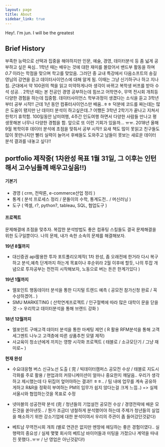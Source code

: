 ```yaml
---
layout: page
title: About
sidebar_link: true
---
```


<p class="message">
 Hey!. I'm jun. I will be the greatest
</p>

## Brief History

부족한 능력으로 선택과 집중을 해야하지만 인문, 예술, 경영, 데이터분석 등 좀 넓게 공부하고 싶은 욕심.. 1학년 때는 배우는 것에 대한 재미를 몰랐어서 밴드부 활동을 하며 *0.7* 이라는 학점을 맞으며 학고를 맞았음. 그러던 중 교내 특강에서 다음소프트의 송길영님의 강연을 듣고 데이터사이언스에 대해 알게 됨. 이때는 그냥 신기하구나 하고 지나침. 군대에서 약 100권의 책을 읽고 미약하게나마 생각이 바뀌고 복학생 버프를 받아 수석 성공. . 2학년 때는 본 전공인 경영 공부하는데 힘쓰고 어학연수, 무역 전시회 개최등 다양한 경험을 하는데 집중함. 데이터사이언스 학부과정이 생겼다는 소식을 듣고 3학년부터 공부 시작!! 근데 1년 동안 컴퓨터사이언스만 배움..ㅎㅎ 덕분에 코드를 짜는데는 많은 도움이 됐지만 난 데이터 분석이 하고싶은데..? 어쨌든 3학년 2학기가 끝나고 지쳐서 한학기 휴학함. 100일동안 남미여행, 4주간 인도여행 하면서 다양한 사람들 만나고 평생못해본 너무나 다양한 경험을 함. 앞으로 또 이런 기회가 있을까... ㅠㅠ. 2018년 올해 9월 복학이후 데이터 분석에 초점을 맞춰서 공부 시작!! 요새 책도 많이 못읽고 친구들도 많이 못만나지만 빨리 실력이 늘어서 후배들도 도와주고 남들이 못보는 새로운 데이터 분석 결과를 내놓고 싶다!!

## portfolio 제작중( 1차완성 목표 1월 31일, 그 이후는 인턴해서 고수님들께 배우고싶음!!)

#### 기본기

- 경영 ( crm, 전략론, e-commerce산업 정리 )
- 통계 ( 분석 프로세스 정리 / 문돌이의 수학, 통계도전.. / 머신러닝 )
- 도구 ( 엑셀, r?, python?, tableau, SQL, 협업도구 )

#### 프로젝트
문제해결에 초점을 맞추자. 복잡한 분석방법도 좋은 컴퓨팅 스킬들도 결국 문제해결을 위한 도구일뿐이다. 나의 문제, 내가 속한 소속의 문제를 해결해보자.  

**19년 8월까지**
- 대신증권 api활용한 투자 포트폴리오제작( 1차 완성, 좀 오래전에 한거라 다시 복구하고 분석,예측 단계까지 하는게 목표이나 후순위라 2월 이후에 할듯, 나의 투잡 개념으로 투자공부는 천천히 시작해보자, 노동으로 버는 돈은 한계가있다 )

**19년 1월까지** 
- 엘포인트 행동데이터 분석을 통한 디지털 트렌드 예측 ( 공모전 참가신청 완료 / 꼭 수상하겠어.. )
- SMU MARKETING ( 산학연계프로젝트 / 인구절벽에 따라 많은 대학이 문을 닫을 것 -> 우리학교 데이터분석을 통해 브랜드 강화 )

**18년 12월까지**
- 엘포인트 구매고객 데이터 분석을 통한 마케팅 제언 ( R 활용 RFM분석을 통해 고객 세그멘트 나누고 고객층에 따른 상품추천 모델 제작)
- 사교육이 청소년에게 끼치는 영향 시각화 프로젝트 ( 태블로 / 소규모단기 / 그냥 재미로~ )

**현재 완성**
- 수요대응형 버스 신규노선 도출 ( 完 / 빅데이터캠퍼스 공모전 수상 / 태블로 지도시각화를 주로 활용 / 현업과의 커뮤니케이션이 얼마나 중요한지 깨달음.. 우리가 생각하고 제시했는데 다 뒤집어 엎어야하는 결과!! ㅎㅎ.. /  팀 내에 업무를 계속 공유하게하고 R&R을 정확히 부여하는 PM의 임무가 쉽지 않다는걸 크게 느낌..) => 실제 서울시와 협업하는것을 목표로 수정

- 넷마블의 성공전략 분석 (完 / 청년들의 기업설전 공모전 수상 / 경영전략에 배운 모든것을 쏟아낸듯.. / 뭔가 조금더 냉철하게 분석했어야 하는데 주제가 청년들의 실업을 해소하기 위한 강소기업에 대한 분석이여서 우리의 주관이 좀 들어갔던것같다)
- 베트남 무역전시회 개최 (별로 연관은 없지만 멘땅에 헤딩하는 좋은 경험이였다.. 실행력의 중요성 / 실제 몇몇 회사의 베트남 바이어들과 미팅을 가졌으나 계약을 따내진 못했다..ㅠㅠ / 난 영업은 아닌것같다!)

